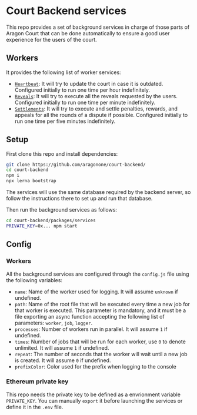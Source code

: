 # Court Backend services

This repo provides a set of background services in charge of those parts of Aragon Court that can be done automatically to ensure a good user experience for the users of the court.

## Workers

It provides the following list of worker services:
- [`Heartbeat`](./src/workers/heartbeat.js): It will try to update the court in case it is outdated. Configured initially to run one time per hour indefinitely.
- [`Reveals`](./src/workers/reveal.js): It will try to execute all the reveals requested by the users. Configured initially to run one time per minute indefinitely.
- [`Settlements`](./src/workers/settlements.js): It will try to execute and settle penalties, rewards, and appeals for all the rounds of a dispute if possible. Configured initially to run one time per five minutes indefinitely.

## Setup

First clone this repo and install dependencies:

````bash
git clone https://github.com/aragonone/court-backend/
cd court-backend
npm i
npx lerna bootstrap
````

The services will use the same database required by the backend server, so follow the instructions there to set up and run that database.

Then run the background services as follows:

```bash
cd court-backend/packages/services
PRIVATE_KEY=0x... npm start
```

## Config

### Workers

All the background services are configured through the `config.js` file using the following variables:
- `name`: Name of the worker used for logging. It will assume `unknown` if undefined.
- `path`: Name of the root file that will be executed every time a new job for that worker is executed. This parameter is mandatory, and it must be a file exporting an async function accepting the following list of parameters: `worker`, `job`, `logger`.
- `processes`: Number of workers run in parallel. It will assume `1` if undefined.
- `times`: Number of jobs that will be run for each worker, use `0` to denote unlimited. It will assume `1` if undefined.
- `repeat`: The number of seconds that the worker will wait until a new job is created. It will assume `0` if undefined.
- `prefixColor`: Color used for the prefix when logging to the console

### Ethereum private key

This repo needs the private key to be defined as a envrionment variable `PRIVATE_KEY`. You can manually `export` it before launching the services or define it in the `.env` file.
